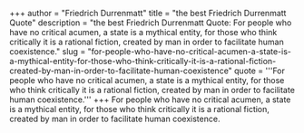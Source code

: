 +++
author = "Friedrich Durrenmatt"
title = "the best Friedrich Durrenmatt Quote"
description = "the best Friedrich Durrenmatt Quote: For people who have no critical acumen, a state is a mythical entity, for those who think critically it is a rational fiction, created by man in order to facilitate human coexistence."
slug = "for-people-who-have-no-critical-acumen-a-state-is-a-mythical-entity-for-those-who-think-critically-it-is-a-rational-fiction-created-by-man-in-order-to-facilitate-human-coexistence"
quote = '''For people who have no critical acumen, a state is a mythical entity, for those who think critically it is a rational fiction, created by man in order to facilitate human coexistence.'''
+++
For people who have no critical acumen, a state is a mythical entity, for those who think critically it is a rational fiction, created by man in order to facilitate human coexistence.
